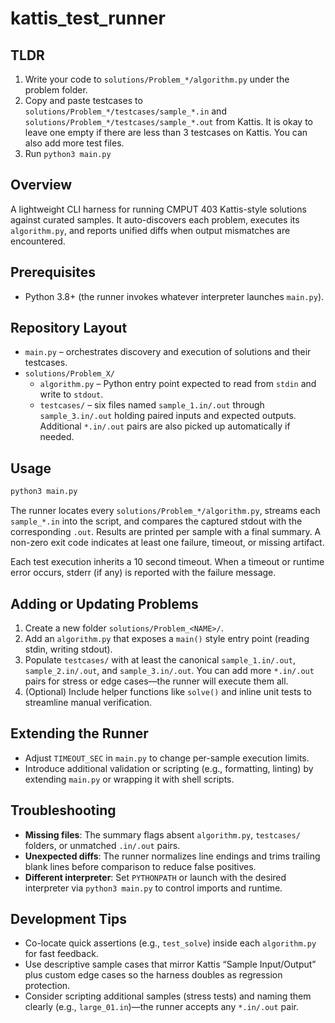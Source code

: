 # kattis_test_runner

## TLDR
1. Write your code to `solutions/Problem_*/algorithm.py` under the problem folder.
2. Copy and paste testcases to `solutions/Problem_*/testcases/sample_*.in` and `solutions/Problem_*/testcases/sample_*.out` from Kattis. It is okay to leave one empty if there are less than 3 testcases on Kattis. You can also add more test files.
3. Run `python3 main.py`

## Overview
A lightweight CLI harness for running CMPUT 403 Kattis-style solutions against curated samples. It auto-discovers each problem, executes its `algorithm.py`, and reports unified diffs when output mismatches are encountered.

## Prerequisites
- Python 3.8+ (the runner invokes whatever interpreter launches `main.py`).

## Repository Layout
- `main.py` – orchestrates discovery and execution of solutions and their testcases.
- `solutions/Problem_X/`
  - `algorithm.py` – Python entry point expected to read from `stdin` and write to `stdout`.
  - `testcases/` – six files named `sample_1.in/.out` through `sample_3.in/.out` holding paired inputs and expected outputs. Additional `*.in/.out` pairs are also picked up automatically if needed.

## Usage
```bash
python3 main.py
```
The runner locates every `solutions/Problem_*/algorithm.py`, streams each `sample_*.in` into the script, and compares the captured stdout with the corresponding `.out`. Results are printed per sample with a final summary. A non-zero exit code indicates at least one failure, timeout, or missing artifact.

Each test execution inherits a 10 second timeout. When a timeout or runtime error occurs, stderr (if any) is reported with the failure message.

## Adding or Updating Problems
1. Create a new folder `solutions/Problem_<NAME>/`.
2. Add an `algorithm.py` that exposes a `main()` style entry point (reading stdin, writing stdout).
3. Populate `testcases/` with at least the canonical `sample_1.in/.out`, `sample_2.in/.out`, and `sample_3.in/.out`. You can add more `*.in/.out` pairs for stress or edge cases—the runner will execute them all.
4. (Optional) Include helper functions like `solve()` and inline unit tests to streamline manual verification.

## Extending the Runner
- Adjust `TIMEOUT_SEC` in `main.py` to change per-sample execution limits.
- Introduce additional validation or scripting (e.g., formatting, linting) by extending `main.py` or wrapping it with shell scripts.

## Troubleshooting
- **Missing files**: The summary flags absent `algorithm.py`, `testcases/` folders, or unmatched `.in/.out` pairs.
- **Unexpected diffs**: The runner normalizes line endings and trims trailing blank lines before comparison to reduce false positives.
- **Different interpreter**: Set `PYTHONPATH` or launch with the desired interpreter via `python3 main.py` to control imports and runtime.

## Development Tips
- Co-locate quick assertions (e.g., `test_solve`) inside each `algorithm.py` for fast feedback.
- Use descriptive sample cases that mirror Kattis “Sample Input/Output” plus custom edge cases so the harness doubles as regression protection.
- Consider scripting additional samples (stress tests) and naming them clearly (e.g., `large_01.in`)—the runner accepts any `*.in/.out` pair.

